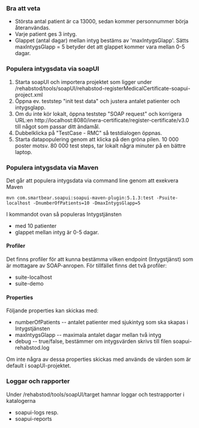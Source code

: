 ### Bra att veta
* Största antal patient är ca 13000, sedan kommer personnummer börja återanvändas.
* Varje patient ges 3 intyg.
* Glappet (antal dagar) mellan intyg bestäms av 'maxIntygsGlapp'. Sätts maxIntygsGlapp = 5 betyder det att glappet kommer vara mellan 0-5 dagar.

### Populera intygsdata via soapUI

1. Starta soapUI och importera projektet som ligger under /rehabstod/tools/soapUI/rehabstod-registerMedicalCertificate-soapui-project.xml
2. Öppna ev. teststep "init test data" och justera antalet patienter och intygsglapp.
3. Om du inte kör lokalt, öppna teststep "SOAP request" och korrigera URL:en http://localhost:8080/inera-certificate/register-certificate/v3.0 till något som passar ditt ändamål.
4. Dubbelklicka på "TestCase - RMC" så testdialogen öppnas.
5. Starta datapopulering genom att klicka på den gröna pilen. 10 000 poster motsv. 80 000 test steps, tar lokalt några minuter på en bättre laptop.

### Populera intygsdata via Maven

Det går att populera intygsdata via command line genom att exekvera Maven

    mvn com.smartbear.soapui:soapui-maven-plugin:5.1.3:test -Psuite-localhost -DnumberOfPatients=10 -DmaxIntygsGlapp=5

I kommandot ovan så populeras Intygstjänsten
* med 10 patienter
* glappet mellan intyg är 0-5 dagar.

#### Profiler

Det finns profiler för att kunna bestämma vilken endpoint (Intygstjänst) som är mottagare av SOAP-anropen. För tillfället finns det två profiler:
* suite-localhost
* suite-demo

#### Properties
Följande properties kan skickas med:
* numberOfPatients -- antalet patienter med sjukintyg som ska skapas i Intygstjänsten
* maxIntygsGlapp -- maximala antalet dagar mellan två intyg
* debug -- true/false, bestämmer om intygsvärden skrivs till filen soapui-rehabstod.log

Om inte några av dessa properties skickas med används de värden som är default i soapUI-projektet.

### Loggar och rapporter

Under /rehabstod/tools/soapUI/target hamnar loggar och testrapporter i katalogerna
* soapui-logs resp.
* soapui-reports
